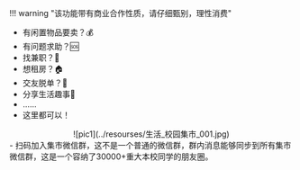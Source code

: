 !!! warning "该功能带有商业合作性质，请仔细甄别，理性消费"

- 有闲置物品要卖？💰  
- 有问题求助？🆘  
- 找兼职？‍🏫  
- 想租房？🏠  
- 交友脱单？💝  
- 分享生活趣事🍻   
- ……  
- 这里都可以！  
<center>![pic1](../resourses/生活_校园集市_001.jpg)</center>  
- 扫码加入集市微信群，这不是一个普通的微信群，群内消息能够同步到所有集市微信群，这是一个容纳了30000+重大本校同学的朋友圈。  